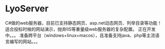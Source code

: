 # LyoServer
C#做的web服务器，目前已支持静态网页、asp.net动态网页、列举目录等功能！
适合投标时候的网站演示，抛弃IIS等重量级web服务器的复杂配置。
正在开发中。。。
准备跨平台（windows+linux+macos），且准备支持java、php等主流语言编写的网站。。。
